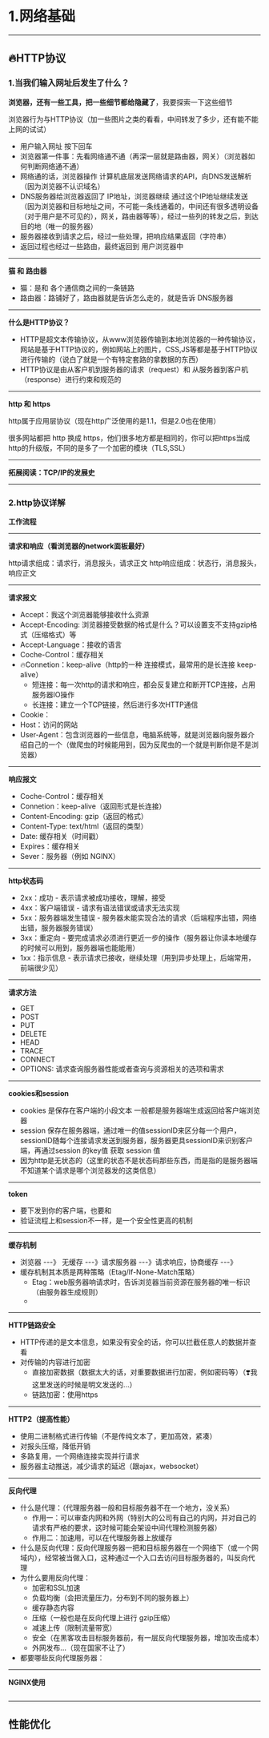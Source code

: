 # 1.网络基础

---

## 🔥HTTP协议

### 1.当我们输入网址后发生了什么？

**浏览器，还有一些工具，把一些细节都给隐藏了**，我要探索一下这些细节

浏览器行为与HTTP协议（加一些图片之类的看看，中间转发了多少，还有能不能上网的试试）

- 用户输入网址 按下回车
- 浏览器第一件事：先看网络通不通（再深一层就是路由器，网关）（浏览器如何判断网络通不通）
- 网络通的话，浏览器操作 计算机底层发送网络请求的API，向DNS发送解析（因为浏览器不认识域名）
- DNS服务器给浏览器返回了 IP地址，浏览器继续 通过这个IP地址继续发送（因为浏览器和目标地址之间，不可能一条线通着的，中间还有很多透明设备（对于用户是不可见的），网关，路由器等等），经过一些列的转发之后，到达目的地（唯一的服务器）
- 服务器接收到请求之后，经过一些处理，把响应结果返回（字符串）
- 返回过程也经过一些路由，最终返回到 用户浏览器中

---

**猫 和 路由器**

- 猫：是和 各个通信商之间的一条链路
- 路由器：路铺好了，路由器就是告诉怎么走的，就是告诉 DNS服务器

---

**什么是HTTP协议？**

- HTTP是超文本传输协议，从www浏览器传输到本地浏览器的一种传输协议，网站是基于HTTP协议的，例如网站上的图片，CSS,JS等都是基于HTTP协议进行传输的（说白了就是一个有特定套路的拿数据的东西）
- HTTP协议是由从客户机到服务器的请求（request）和 从服务器到客户机（response）进行约束和规范的


---

**http 和 https**

http属于应用层协议（现在http广泛使用的是1.1，但是2.0也在使用）

很多网站都把 http 换成 https，他们很多地方都是相同的，你可以把https当成 http的升级版，不同的是多了一个加密的模块（TLS,SSL）

---

**拓展阅读：TCP/IP的发展史**




---

### 2.http协议详解

**工作流程**

---

**请求和响应（看浏览器的network面板最好）**

http请求组成：请求行，消息报头，请求正文
http响应组成：状态行，消息报头，响应正文

---

**请求报文**

- Accept：我这个浏览器能够接收什么资源
- Accept-Encoding: 浏览器接受数据的格式是什么？可以设置支不支持gzip格式（压缩格式）等
- Accept-Language：接收的语言
- Coche-Control：缓存相关
- 🔥Connetion：keep-alive（http的一种 连接模式，最常用的是长连接 keep-alive）
    - 短连接：每一次http的请求和响应，都会反复建立和断开TCP连接，占用服务器IO操作
    - 长连接：建立一个TCP链接，然后进行多次HTTP通信
- Cookie：
- Host：访问的网站
- User-Agent：包含浏览器的一些信息，电脑系统等，就是浏览器向服务器介绍自己的一个（做爬虫的时候能用到，因为反爬虫的一个就是判断你是不是浏览器）

---

**响应报文**

- Coche-Control：缓存相关
- Connetion：keep-alive（返回形式是长连接）
- Content-Encoding: gzip（返回的格式）
- Content-Type: text/html（返回的类型）
- Date: 缓存相关（时间戳）
- Expires：缓存相关
- Sever：服务器（例如 NGINX）


---

**http状态码**

- 2xx：成功 - 表示请求被成功接收，理解，接受
- 4xx：客户端错误 - 请求有语法错误或请求无法实现
- 5xx：服务器端发生错误 - 服务器未能实现合法的请求（后端程序出错，网络出错，服务器服务错误）
- 3xx：重定向 - 要完成请求必须进行更近一步的操作（服务器让你读本地缓存的时候可以用到，服务器端也能能用）
- 1xx：指示信息 - 表示请求已接收，继续处理（用到异步处理上，后端常用，前端很少见）

---

**请求方法**

- GET
- POST
- PUT
- DELETE
- HEAD
- TRACE
- CONNECT
- OPTIONS: 请求查询服务器性能或者查询与资源相关的选项和需求

---

**cookies和session**

- cookies 是保存在客户端的小段文本 一般都是服务器端生成返回给客户端浏览器
- session 保存在服务器端，通过唯一的值sessionID来区分每一个用户，sessionID随每个连接请求发送到服务器，服务器更具sessionID来识别客户端，再通过session 的key值 获取 session 值
- 因为http是无状态的（这里的状态不是状态码那些东西，而是指的是服务器端不知道某个请求是哪个浏览器发的这类信息）

---

**token**

- 要下发到你的客户端，也要和
- 验证流程上和session不一样，是一个安全性更高的机制

---

**缓存机制**

- 浏览器 ---》 无缓存 ---》请求服务器 ---》请求响应，协商缓存 ---》
- 缓存机制其本质是两种策略（Etag/If-None-Match策略）
    - Etag：web服务器响请求时，告诉浏览器当前资源在服务器的唯一标识（由服务器生成规则）
    - 

---

**HTTP链路安全**

- HTTP传递的是文本信息，如果没有安全的话，你可以拦截任意人的数据并查看
- 对传输的内容进行加密
    - 直接加密数据（数据太大的话，对重要数据进行加密，例如密码等）（❣️我这里发送的时候是明文发送的...）
    - 链路加密：使用https

---

**HTTP2（提高性能）**

- 使用二进制格式进行传输（不是传纯文本了，更加高效，紧凑）
- 对报头压缩，降低开销
- 多路复用，一个网络连接实现并行请求
- 服务器主动推送，减少请求的延迟（跟ajax，websocket）

---

**反向代理**

- 什么是代理：（代理服务器一般和目标服务器不在一个地方，没关系）
    - 作用一：可以审查内网和外网（特别大的公司有自己的内网，并对自己的请求有严格的要求，这时候可能会架设中间代理检测服务器）
    - 作用二：加速用，可以在代理服务器上放缓存
- 什么是反向代理：反向代理服务器一把和目标服务器在一个网络下（或一个网域内），经常被当做入口，这种通过一个入口去访问目标服务器的，叫反向代理
- 为什么要用反向代理：
    - 加密和SSL加速
    - 负载均衡（会把流量压力，分布到不同的服务器上）
    - 缓存静态内容
    - 压缩（一般也是在反向代理上进行 gzip压缩）
    - 减速上传（限制流量带宽）
    - 安全（在黑客攻击目标服务器前，有一层反向代理服务器，增加攻击成本）
    - 外网发布...（现在国家不让了）
- 都要哪些反向代理服务器：


---

**NGINX使用**

```
```

---


## 性能优化










